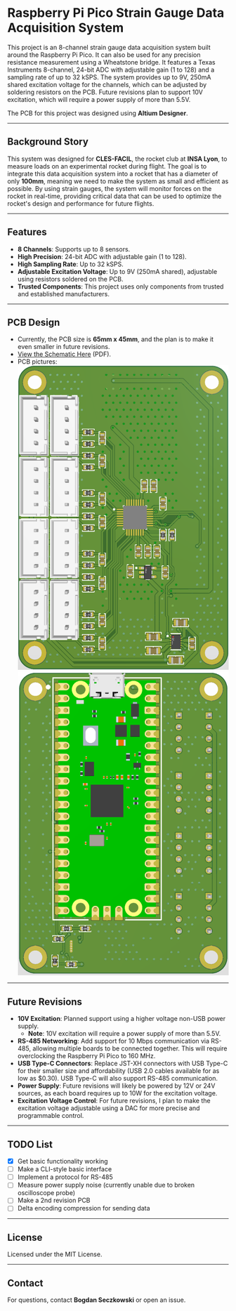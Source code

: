 # Raspberry Pi Pico Strain Gauge Data Acquisition System

This project is an 8-channel strain gauge data acquisition system built around the Raspberry Pi Pico. It can also be used for any precision resistance measurement using a Wheatstone bridge. It features a Texas Instruments 8-channel, 24-bit ADC with adjustable gain (1 to 128) and a sampling rate of up to 32 kSPS. The system provides up to 9V, 250mA shared excitation voltage for the channels, which can be adjusted by soldering resistors on the PCB. Future revisions plan to support 10V excitation, which will require a power supply of more than 5.5V.

The PCB for this project was designed using **Altium Designer**.

---
## Background Story

This system was designed for **CLES-FACIL**, the rocket club at **INSA Lyon**, to measure loads on an experimental rocket during flight. The goal is to integrate this data acquisition system into a rocket that has a diameter of only **100mm**, meaning we need to make the system as small and efficient as possible. By using strain gauges, the system will monitor forces on the rocket in real-time, providing critical data that can be used to optimize the rocket's design and performance for future flights.

---

## Features

- **8 Channels**: Supports up to 8 sensors.  
- **High Precision**: 24-bit ADC with adjustable gain (1 to 128).  
- **High Sampling Rate**: Up to 32 kSPS.  
- **Adjustable Excitation Voltage**: Up to 9V (250mA shared), adjustable using resistors soldered on the PCB.  
- **Trusted Components**: This project uses only components from trusted and established manufacturers.  

---

## PCB Design
 
- Currently, the PCB size is **65mm x 45mm**, and the plan is to make it even smaller in future revisions.  
- [View the Schematic Here](hardware/revA/docs/REV_A_SCH.pdf) (PDF).  
- PCB pictures:  
  ![Top View Placeholder](hardware/revA/docs/PCB_REV_A_B.png)  
  ![Bottom View Placeholder](hardware/revA/docs/PCB_REV_A_F.png)  

---

## Future Revisions

- **10V Excitation**: Planned support using a higher voltage non-USB power supply.  
  - **Note**: 10V excitation will require a power supply of more than 5.5V.  
- **RS-485 Networking**: Add support for 10 Mbps communication via RS-485, allowing multiple boards to be connected together. This will require overclocking the Raspberry Pi Pico to 160 MHz.  
- **USB Type-C Connectors**: Replace JST-XH connectors with USB Type-C for their smaller size and affordability (USB 2.0 cables available for as low as $0.30). USB Type-C will also support RS-485 communication.  
- **Power Supply**: Future revisions will likely be powered by 12V or 24V sources, as each board requires up to 10W for the excitation voltage.  
- **Excitation Voltage Control**: For future revisions, I plan to make the excitation voltage adjustable using a DAC for more precise and programmable control.  

---

## TODO List

- [x] Get basic functionality working  
- [ ] Make a CLI-style basic interface  
- [ ] Implement a protocol for RS-485  
- [ ] Measure power supply noise (currently unable due to broken oscilloscope probe)  
- [ ] Make a 2nd revision PCB
- [ ] Delta encoding compression for sending data  

---

## License

Licensed under the MIT License.  

---

## Contact

For questions, contact **Bogdan Seczkowski** or open an issue.
